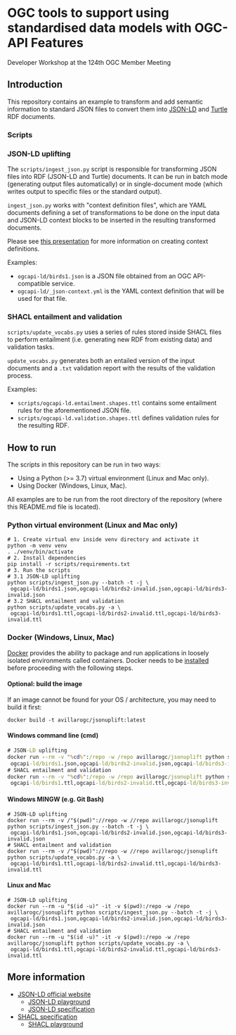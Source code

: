 # OGC tools to support using standardised data models with OGC-API Features

Developer Workshop at the 124th OGC Member Meeting

## Introduction

This repository contains an example to transform and add semantic
information to standard JSON files to convert them into
[JSON-LD](https://www.w3.org/TR/json-ld11/) and [Turtle](https://www.w3.org/TR/turtle/)
RDF documents.

### Scripts

### JSON-LD uplifting

The `scripts/ingest_json.py` script is responsible for transforming JSON
files into RDF (JSON-LD and Turtle) documents. It can be run in batch mode
(generating output files automatically) or in single-document mode (which 
writes output to specific files or the standard output).

`ingest_json.py` works with "context definition files", which are YAML documents
defining a set of transformations to be done on the input data and
JSON-LD context blocks to be inserted in the resulting transformed documents.

Please see [this presentation](https://avillar.github.io/presentations/20220913-json/)
for more information on creating context definitions.

Examples:

  - `ogcapi-ld/birds1.json` is a JSON file obtained from an OGC API-compatible service.
  - `ogcapi-ld/_json-context.yml` is the YAML context definition that will
    be used for that file.

### SHACL entailment and validation

`scripts/update_vocabs.py` uses a series of rules stored inside SHACL files
to perform entailment (i.e. generating new RDF from existing data) and
validation tasks. 

`update_vocabs.py` generates both an entailed version of the input documents
and a `.txt` validation report with the results of the validation process.

Examples:

  - `scripts/ogcapi-ld.entailment.shapes.ttl` contains some entailment rules
    for the aforementioned JSON file.
  - `scripts/ogcapi-ld.validation.shapes.ttl` defines validation rules for 
    the resulting RDF.

## How to run

The scripts in this repository can be run in two ways:

  - Using a Python (>= 3.7) virtual environment (Linux and Mac only).
  - Using Docker (Windows, Linux, Mac).

All examples are to be run from the root directory of the
repository (where this README.md file is located).

### Python virtual environment (Linux and Mac only)

```shell
# 1. Create virtual env inside venv directory and activate it
python -m venv venv
. ./venv/bin/activate
# 2. Install dependencies
pip install -r scripts/requirements.txt
# 3. Run the scripts
# 3.1 JSON-LD uplifting
python scripts/ingest_json.py --batch -t -j \
 ogcapi-ld/birds1.json,ogcapi-ld/birds2-invalid.json,ogcapi-ld/birds3-invalid.json
# 3.2 SHACL entailment and validation
python scripts/update_vocabs.py -a \
 ogcapi-ld/birds1.ttl,ogcapi-ld/birds2-invalid.ttl,ogcapi-ld/birds3-invalid.ttl
```

### Docker (Windows, Linux, Mac)

[Docker](https://docs.docker.com/get-started/overview/) provides the ability to package and run applications in loosely
isolated environments called containers. Docker needs to be [installed](https://docs.docker.com/engine/install/) before
proceeding with the following steps.

#### Optional: build the image

If an image cannot be found for your OS / architecture, you may need to build it first:

```shell
docker build -t avillarogc/jsonuplift:latest
```

#### Windows command line (cmd)

```cmd
# JSON-LD uplifting
docker run --rm -v "%cd%":/repo -w /repo avillarogc/jsonuplift python scripts/ingest_json.py --batch -t -j \
 ogcapi-ld/birds1.json,ogcapi-ld/birds2-invalid.json,ogcapi-ld/birds3-invalid.json
# SHACL entailment and validation
docker run --rm -v "%cd%":/repo -w /repo avillarogc/jsonuplift python scripts/update_vocabs.py -a \
 ogcapi-ld/birds1.ttl,ogcapi-ld/birds2-invalid.ttl,ogcapi-ld/birds3-invalid.ttl
```

#### Windows MINGW (e.g. Git Bash)

```shell
# JSON-LD uplifting
docker run --rm -v /"$(pwd)"://repo -w //repo avillarogc/jsonuplift python scripts/ingest_json.py --batch -t -j \
 ogcapi-ld/birds1.json,ogcapi-ld/birds2-invalid.json,ogcapi-ld/birds3-invalid.json
# SHACL entailment and validation
docker run --rm -v /"$(pwd)"://repo -w //repo avillarogc/jsonuplift python scripts/update_vocabs.py -a \
 ogcapi-ld/birds1.ttl,ogcapi-ld/birds2-invalid.ttl,ogcapi-ld/birds3-invalid.ttl
```

#### Linux and Mac

```shell
# JSON-LD uplifting
docker run --rm -u "$(id -u)" -it -v $(pwd):/repo -w /repo avillarogc/jsonuplift python scripts/ingest_json.py --batch -t -j \
 ogcapi-ld/birds1.json,ogcapi-ld/birds2-invalid.json,ogcapi-ld/birds3-invalid.json
# SHACL entailment and validation
docker run --rm -u "$(id -u)" -it -v $(pwd):/repo -w /repo avillarogc/jsonuplift python scripts/update_vocabs.py -a \
 ogcapi-ld/birds1.ttl,ogcapi-ld/birds2-invalid.ttl,ogcapi-ld/birds3-invalid.ttl
```

## More information

  - [JSON-LD official website](https://json-ld.org/)
    - [JSON-LD playground](https://json-ld.org/playground/)
    - [JSON-LD specification](https://www.w3.org/TR/json-ld11/)
  - [SHACL specification](https://www.w3.org/TR/shacl/)
    - [SHACL playground](https://shacl.org/playground/)